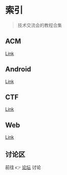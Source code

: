 # 索引

> 技术交流会的教程合集

## ACM

[Link](/acm/)

## Android

[Link](/android/)

## CTF

[Link](/ctf/)

## Web

[Link](/web/)

## 讨论区

前往 👉 [论坛](https://) 讨论
